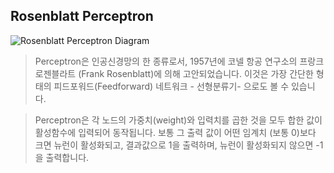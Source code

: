 ## Rosenblatt Perceptron

![Rosenblatt Perceptron Diagram](./Rosenblatt_Perceptron_diagram.png)

> Perceptron은 인공신경망의 한 종류로서, 1957년에 코넬 항공 연구소의 프랑크 로젠블라트 (Frank Rosenblatt)에 의해 고안되었습니다. 이것은 가장 간단한 형태의 피드포워드(Feedforward) 네트워크 - 선형분류기- 으로도 볼 수 있습니다. 

> Perceptron은 각 노드의 가중치(weight)와 입력치를 곱한 것을 모두 합한 값이 활성함수에 입력되어 동작됩니다. 보통 그 출력 값이 어떤 임계치 (보통 0)보다 크면 뉴런이 활성화되고, 결과값으로 1을 출력하며, 뉴런이 활성화되지 않으면 -1을 출력합니다.

